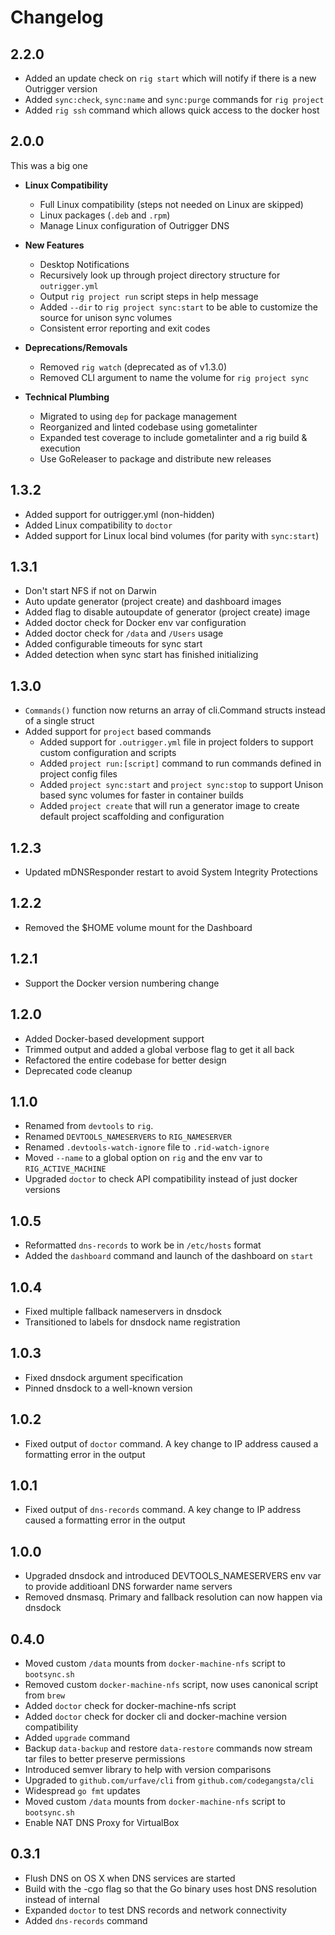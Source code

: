 # Changelog

## 2.2.0

- Added an update check on `rig start` which will notify if there is a new Outrigger version
- Added `sync:check`, `sync:name` and `sync:purge` commands for `rig project`
- Added `rig ssh` command which allows quick access to the docker host

## 2.0.0

This was a big one

- **Linux Compatibility**
  - Full Linux compatibility (steps not needed on Linux are skipped)
  - Linux packages (`.deb` and `.rpm`)
  - Manage Linux configuration of Outrigger DNS

- **New Features**
  - Desktop Notifications
  - Recursively look up through project directory structure for `outrigger.yml`
  - Output `rig project run` script steps in help message
  - Added `--dir` to `rig project sync:start` to be able to customize the source for unison sync volumes
  - Consistent error reporting and exit codes

- **Deprecations/Removals**
  - Removed `rig watch` (deprecated as of v1.3.0)
  - Removed CLI argument to name the volume for `rig project sync`
  
- **Technical Plumbing**
  - Migrated to using `dep` for package management
  - Reorganized and linted codebase using gometalinter
  - Expanded test coverage to include gometalinter and a rig build & execution
  - Use GoReleaser to package and distribute new releases


## 1.3.2

 - Added support for outrigger.yml (non-hidden)
 - Added Linux compatibility to `doctor`
 - Added support for Linux local bind volumes (for parity with `sync:start`)

## 1.3.1

 - Don't start NFS if not on Darwin
 - Auto update generator (project create) and dashboard images
 - Added flag to disable autoupdate of generator (project create) image
 - Added doctor check for Docker env var configuration
 - Added doctor check for `/data` and `/Users` usage
 - Added configurable timeouts for sync start
 - Added detection when sync start has finished initializing

## 1.3.0

 - `Commands()` function now returns an array of cli.Command structs instead of a single struct 
 - Added support for `project` based commands
   - Added support for `.outrigger.yml` file in project folders to support custom configuration and scripts
   - Added `project run:[script]` command to run commands defined in project config files
   - Added `project sync:start` and `project sync:stop` to support Unison based sync volumes for faster in container builds
   - Added `project create` that will run a generator image to create default project scaffolding and configuration

## 1.2.3

 - Updated mDNSResponder restart to avoid System Integrity Protections 

## 1.2.2

 - Removed the $HOME volume mount for the Dashboard
 
## 1.2.1

 - Support the Docker version numbering change

## 1.2.0

 - Added Docker-based development support
 - Trimmed output and added a global verbose flag to get it all back
 - Refactored the entire codebase for better design
 - Deprecated code cleanup

## 1.1.0

 - Renamed from `devtools` to `rig`.
 - Renamed `DEVTOOLS_NAMESERVERS` to `RIG_NAMESERVER`
 - Renamed `.devtools-watch-ignore` file to `.rid-watch-ignore`
 - Moved `--name` to a global option on `rig` and the env var to `RIG_ACTIVE_MACHINE`
 - Upgraded `doctor` to check API compatibility instead of just docker versions

## 1.0.5

 - Reformatted `dns-records` to work be in `/etc/hosts` format
 - Added the `dashboard` command and launch of the dashboard on `start`

## 1.0.4

 - Fixed multiple fallback nameservers in dnsdock
 - Transitioned to labels for dnsdock name registration 

## 1.0.3

 - Fixed dnsdock argument specification
 - Pinned dnsdock to a well-known version

## 1.0.2

 - Fixed output of `doctor` command. A key change to IP address caused a formatting error in the output

## 1.0.1

 - Fixed output of `dns-records` command. A key change to IP address caused a formatting error in the output

## 1.0.0

 - Upgraded dnsdock and introduced DEVTOOLS_NAMESERVERS env var to provide additioanl DNS forwarder name servers
 - Removed dnsmasq. Primary and fallback resolution can now happen via dnsdock

## 0.4.0

 - Moved custom `/data` mounts from `docker-machine-nfs` script to `bootsync.sh`
 - Removed custom `docker-machine-nfs` script, now uses canonical script from `brew`
 - Added `doctor` check for docker-machine-nfs script
 - Added `doctor` check for docker cli and docker-machine version compatibility
 - Added `upgrade` command
 - Backup `data-backup` and restore `data-restore` commands now stream tar files to better preserve permissions
 - Introduced semver library to help with version comparisons
 - Upgraded to `github.com/urfave/cli` from `github.com/codegangsta/cli`
 - Widespread `go fmt` updates
 - Moved custom `/data` mounts from `docker-machine-nfs` script to `bootsync.sh`
 - Enable NAT DNS Proxy for VirtualBox

## 0.3.1

 - Flush DNS on OS X when DNS services are started
 - Build with the -cgo flag so that the Go binary uses host DNS resolution instead of internal
 - Expanded `doctor` to test DNS records and network connectivity
 - Added `dns-records` command